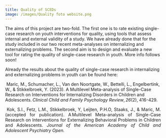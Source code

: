 ```yaml
---
title: Quality of SCEDs
image: /images/Quality foto website.png
---
```

The aims of this project are two-fold. The first one is to rate existing single-case research on youth interventions for quality, using tools that assess internal and external validity of a study. We have already done that for the study included in our two recent meta-analyses on internalizing and externalizing problems. The second aim is to design and evaluate a new tool for rating the quality of single-case research in youth. More info follows soon! 

Already the results about the quality of single-case research in internalizing and externalizing problems in youth can be found here: 

 Maric, M., Schumacher, L., Van den Noortgate, W., Bettelli, L., Engelbertink, W., & Stikkelbroek, Y. (2023). A Multilevel Meta-analysis of Single-Case Research on Interventions for Internalizing Disorders in Children and Adolescents. _Clinical Child and Family Psychology Review_, _26_(2), 416-429.  

<p style="text-align: justify">&nbsp;Kok, S.I., Fetz, L.M., Stikkelbroek, Y, Leijten, P.H.O, Staaks, J., &amp; Maric, M. (accepted for publication). A Multilevel Meta-analysis of Single-Case Research on Interventions for Externalizing Behavioral Problems in Children and Adolescents. <em>Journal of the American Academy of Child and Adolescent Psychiatry Open.</em>&nbsp;</p>